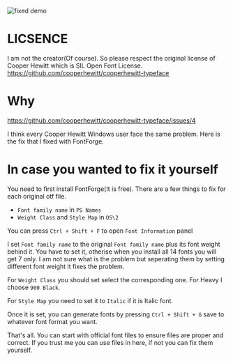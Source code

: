 ![fixed demo](https://user-images.githubusercontent.com/5089629/35182178-96570232-fe0a-11e7-9822-e7cbe377b997.gif)


# LICSENCE
I am not the creator(Of course). So please respect the original license of Cooper Hewitt which is SIL Open Font License.
https://github.com/cooperhewitt/cooperhewitt-typeface

# Why
https://github.com/cooperhewitt/cooperhewitt-typeface/issues/4

I think every Cooper Hewitt Windows user face the same problem. Here is the fix that I fixed with FontForge.

# In case you wanted to fix it yourself
You need to first install FontForge(It is free). There are a few things to fix for each original otf file.

 - `Font family name` in `PS Names`
 - `Weight Class` and `Style Map` in `OS\2`
 
 You can press `Ctrl + Shift + F` to open `Font Information` panel
 
 I set `Font family name` to the original `Font family name` plus its font weight behind it. You have to set it, otherise when you install all 14 fonts you will get 7 only. I am not sure what is the problem but seperating them by setting different font weight it fixes the problem.
 
 For `Weight Class` you should set select the corresponding one. For Heavy I choose `900 Black`.
 
 For `Style Map` you need to set it to `Italic` if it is Italic font.
 
 Once it is set, you can generate fonts by pressing `Ctrl + Shift + G` save to whatever font format you want.
 
 That's all. You can start with official font files to ensure files are proper and correct. If you trust me you can use files in here, if not you can fix them yourself.
 
